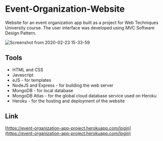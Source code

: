 # Event-Organization-Website
Website for an event organization app built as a project for Web Techniques University course. The user interface was developed using MVC Software Design Pattern.

![Screenshot from 2020-02-23 15-33-59](https://user-images.githubusercontent.com/56949829/75113119-40f08400-5653-11ea-83e2-a42b9f115683.png)


## Tools
* HTML and CSS
* Javascript
* eJS - for templates
* NodeJS and Express - for building the web server
* MongoDB - for local database
* MongoDB Atlas - for the global cloud database service used on Heroku
* Heroku - for the hosting and deployment of the website

## Link
[https://event-organization-app-project.herokuapp.com/login](https://event-organization-app-project.herokuapp.com/login)
